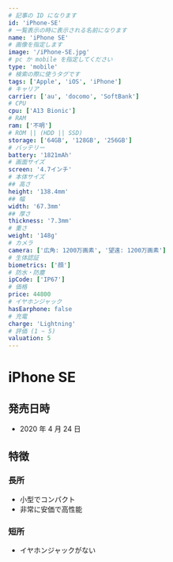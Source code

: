 ```yaml
---
# 記事の ID になります
id: 'iPhone-SE'
# 一覧表示の時に表示される名前になります
name: 'iPhone SE'
# 画像を指定します
image: '/iPhone-SE.jpg'
# pc か mobile を指定してください
type: 'mobile'
# 検索の際に使うタグです
tags: ['Apple', 'iOS', 'iPhone']
# キャリア
carrier: ['au', 'docomo', 'SoftBank']
# CPU
cpu: ['A13 Bionic']
# RAM
ram: ['不明']
# ROM || (HDD || SSD)
storage: ['64GB', '128GB', '256GB']
# バッテリー
battery: '1821mAh'
# 画面サイズ
screen: '4.7インチ'
# 本体サイズ
## 高さ
height: '138.4mm'
## 幅
width: '67.3mm'
## 厚さ
thickness: '7.3mm'
# 重さ
weight: '148g'
# カメラ
camera: ['広角: 1200万画素', '望遠: 1200万画素']
# 生体認証
biometrics: ['顔']
# 防水・防塵
ipCode: ['IP67']
# 価格
price: 44800
# イヤホンジャック
hasEarphone: false
# 充電
charge: 'Lightning'
# 評価 (1 ~ 5)
valuation: 5
---
```


# iPhone SE

## 発売日時

- 2020 年 4 月 24 日

## 特徴

### 長所

- 小型でコンパクト
- 非常に安価で高性能

### 短所

- イヤホンジャックがない
